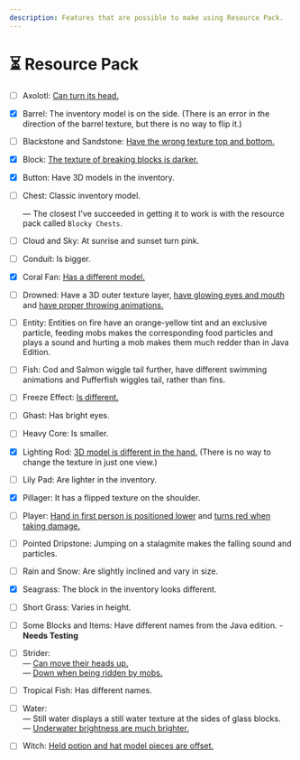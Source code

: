 ```yaml
---
description: Features that are possible to make using Resource Pack.
---
```


# ⏳ Resource Pack

* [ ] Axolotl: [Can turn its head.](https://bugs.mojang.com/browse/MC-226272)
* [x] Barrel: The inventory model is on the side. (There is an error in the direction of the barrel texture, but there is no way to flip it.)
* [ ] Blackstone and Sandstone: [Have the wrong texture top and bottom.](https://bugs.mojang.com/browse/MCPE-86903)
* [x] Block: [The texture of breaking blocks is darker.](https://bugs.mojang.com/browse/MCPE-46176)
* [x] Button: Have 3D models in the inventory.
*   [ ] Chest: Classic inventory model.

    — The closest I've succeeded in getting it to work is with the resource pack called `Blocky Chests`.
* [ ] Cloud and Sky: At sunrise and sunset turn pink.
* [ ] Conduit: Is bigger.
* [x] Coral Fan: [Has a different model.](https://bugs.mojang.com/browse/MCPE-31866)
* [ ] Drowned: Have a 3D outer texture layer, [have glowing eyes and mouth](https://bugs.mojang.com/browse/MC-258449) and [have proper throwing animations.](https://bugs.mojang.com/browse/MC-127433)
* [ ] Entity: Entities on fire have an orange-yellow tint and an exclusive particle, feeding mobs makes the corresponding food particles and plays a sound and hurting a mob makes them much redder than in Java Edition.
* [ ] Fish: Cod and Salmon wiggle tail further, have different swimming animations and Pufferfish wiggles tail, rather than fins.
* [ ] Freeze Effect: [Is different.](https://bugs.mojang.com/browse/MCPE-119233)
* [ ] Ghast: Has bright eyes.
* [ ] Heavy Core: Is smaller.
* [x] Lighting Rod: [3D model is different in the hand.](https://bugs.mojang.com/browse/MCPE-116094) (There is no way to change the texture in just one view.)
* [ ] Lily Pad: Are lighter in the inventory.
* [x] Pillager: It has a flipped texture on the shoulder.
* [ ] Player: [Hand in first person is positioned lower](https://bugs.mojang.com/browse/MCPE-47877) and [turns red when taking damage.](https://bugs.mojang.com/browse/MC-164874)
* [ ] Pointed Dripstone: Jumping on a stalagmite makes the falling sound and particles.
* [ ] Rain and Snow: Are slightly inclined and vary in size.
* [x] Seagrass: The block in the inventory looks different.
* [ ] Short Grass: Varies in height.
* [ ] Some Blocks and Items: Have different names from the Java edition. - **Needs Testing**
* [ ] Strider: \
  — [Can move their heads up.](https://bugs.mojang.com/browse/MCPE-99086)\
  — [Down when being ridden by mobs.](https://bugs.mojang.com/browse/MCPE-99086)
* [ ] Tropical Fish: Has different names.
* [ ] Water:\
  — Still water displays a still water texture at the sides of glass blocks.\
  — [Underwater brightness are much brighter.](https://bugs.mojang.com/browse/MCPE-67060)
* [ ] Witch: [Held potion and hat model pieces are offset.](https://minecraft.wiki/images/thumb/Witch_drinking.png/50px-Witch_drinking.png?abbee)
